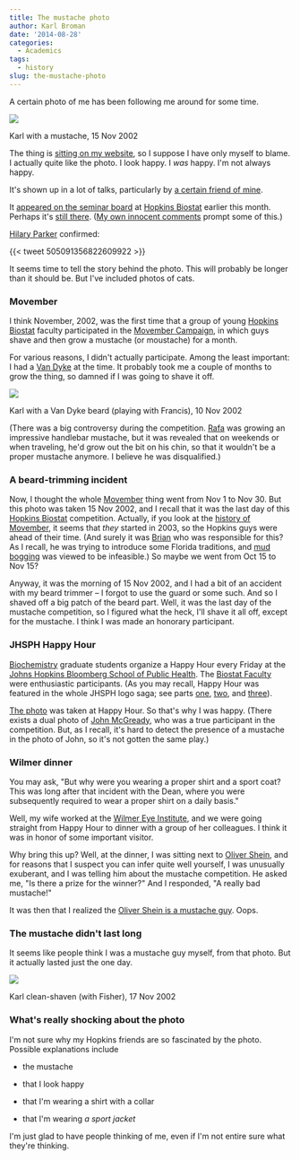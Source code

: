 ```yaml
---
title: The mustache photo
author: Karl Broman
date: '2014-08-28'
categories:
  - Academics
tags:
  - history
slug: the-mustache-photo
---
```


A certain photo of me has been following me around for some time.

![](https://www.biostat.wisc.edu/~kbroman/pictures/moustache.jpg)

<p class="caption">Karl with a mustache, 15 Nov 2002</p>

The thing is [sitting on my website](https://www.biostat.wisc.edu/~kbroman/pictures/moustache.jpg), so I suppose I have only myself to blame. I actually quite like the photo. I look happy. I _was_ happy. I'm not always happy.

<!-- more -->

It's shown up in a lot of talks, particularly by [a certain friend of mine](https://rafalab.github.io).

It [appeared on the seminar board](https://twitter.com/StrictlyStat/status/495240349225607169) at [Hopkins Biostat](https://www.biostat.jhsph.edu) earlier this month. Perhaps it's [still there](https://twitter.com/simplystats/status/505066800842047488). ([My own innocent comments](https://twitter.com/simplystats/status/505066800842047488) prompt some of this.)

[Hilary Parker](https://hilaryparker.com) confirmed:

{{< tweet 505091356822609922 >}}

It seems time to tell the story behind the photo. This will probably be longer than it should be. But I've included photos of cats.

### Movember

I think November, 2002, was the first time that a group of young [Hopkins Biostat](https://www.biostat.jhsph.edu) faculty participated in the [Movember Campaign](https://us.movember.com/), in which guys shave and then grow a mustache (or moustache) for a month.

For various reasons, I didn't actually participate. Among the least important: I had a [Van Dyke](https://en.wikipedia.org/wiki/Van_Dyke_beard) at the time. It probably took me a couple of months to grow the thing, so damned if I was going to shave it off.

![](https://www.biostat.wisc.edu/~kbroman/pictures/van_dyke.jpg)

<p class="caption">Karl with a Van Dyke beard (playing with Francis), 10 Nov 2002</p>

(There was a big controversy during the competition. [Rafa](https://rafalab.github.io) was growing an impressive handlebar mustache, but it was revealed that on weekends or when traveling, he'd grow out the bit on his chin, so that it wouldn't be a proper mustache anymore. I believe he was disqualified.)

### A beard-trimming incident

Now, I thought the whole [Movember](https://us.movember.com/) thing went from Nov 1 to Nov 30. But this photo was taken 15 Nov 2002, and I recall that it was the last day of this [Hopkins Biostat](https://www.biostat.jhsph.edu) competition. Actually, if you look at the [history of Movember](https://us.movember.com/about/history#2003), it seems that _they_ started in 2003, so the Hopkins guys were ahead of their time. (And surely it was [Brian](http://www.bcaffo.com/) who was responsible for this? As I recall, he was trying to introduce some Florida traditions, and [mud bogging](https://en.wikipedia.org/wiki/Mud_bogging) was viewed to be infeasible.) So maybe we went from Oct 15 to Nov 15?

Anyway, it was the morning of 15 Nov 2002, and I had a bit of an accident with my beard trimmer – I forgot to use the guard or some such. And so I shaved off a big patch of the beard part. Well, it was the last day of the mustache competition, so I figured what the heck, I'll shave it all off, except for the mustache. I think I was made an honorary participant.

### JHSPH Happy Hour

[Biochemistry](https://www.jhsph.edu/departments/biochemistry-and-molecular-biology/) graduate students organize a Happy Hour every Friday at the [Johns Hopkins Bloomberg School of Public Health](https://www.jhsph.edu). The [Biostat Faculty](https://www.biostat.jhsph.edu) were enthusiastic participants. (As you may recall, Happy Hour was featured in the whole JHSPH logo saga; see parts [one](https://kbroman.org/blog/2012/11/16/the-hopkins-sph-logo-part-1/), [two](https://kbroman.org/blog/2012/11/21/the-hopkins-sph-logo-part-2/), and [three](https://kbroman.org/blog/2013/03/06/the-hopkins-sph-logo-part-3-karls-revenge/)).

[The photo](https://www.biostat.wisc.edu/~kbroman/pictures/moustache) was taken at Happy Hour. So that's why I was happy. (There exists a dual photo of [John McGready](http://www.biostat.jhsph.edu/~jmcgread/), who was a true participant in the competition. But, as I recall, it's hard to detect the presence of a mustache in the photo of John, so it's not gotten the same play.)

### Wilmer dinner

You may ask, "But why were you wearing a proper shirt and a sport coat? This was long after that incident with the Dean, where you were subsequently required to wear a proper shirt on a daily basis."

Well, my wife worked at the [Wilmer Eye Institute](https://www.hopkinsmedicine.org/wilmer/), and we were going straight from Happy Hour to dinner with a group of her colleagues. I think it was in honor of some important visitor.

Why bring this up? Well, at the dinner, I was sitting next to [Oliver Shein](https://webapps.jhu.edu/namedprofessorships/professorshipdetail.cfm?professorshipID=145), and for reasons that I suspect you can infer quite well yourself, I was unusually exuberant, and I was telling him about the mustache competition. He asked me, "Is there a prize for the winner?" And I responded, "A really bad mustache!"

It was then that I realized the [Oliver Shein is a mustache guy](https://www.hopkinsmedicine.org/profiles/results/directory/profile/0002003/oliver-schein). Oops.

### The mustache didn't last long

It seems like people think I was a mustache guy myself, from that photo. But it actually lasted just the one day.

![](https://www.biostat.wisc.edu/~kbroman/pictures/karl_and_fisher.jpg)

<p class="caption">Karl clean-shaven (with Fisher), 17 Nov 2002</p>

### What's really shocking about the photo

I'm not sure why my Hopkins friends are so fascinated by the photo. Possible explanations include

  * the mustache

  * that I look happy

  * that I'm wearing a shirt with a collar

  * that I'm wearing _a sport jacket_

I'm just glad to have people thinking of me, even if I'm not entire sure what they're thinking.
